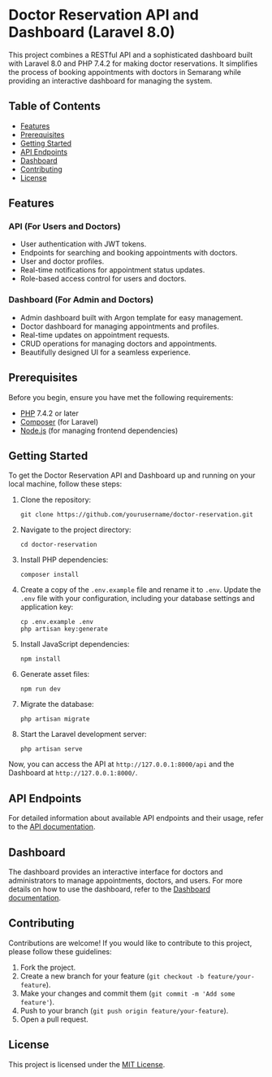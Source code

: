# Doctor Reservation API and Dashboard (Laravel 8.0)

This project combines a RESTful API and a sophisticated dashboard built with Laravel 8.0 and PHP 7.4.2 for making doctor reservations. It simplifies the process of booking appointments with doctors in Semarang while providing an interactive dashboard for managing the system.

## Table of Contents

-   [Features](#features)
-   [Prerequisites](#prerequisites)
-   [Getting Started](#getting-started)
-   [API Endpoints](#api-endpoints)
-   [Dashboard](#dashboard)
-   [Contributing](#contributing)
-   [License](#license)

## Features

### API (For Users and Doctors)

-   User authentication with JWT tokens.
-   Endpoints for searching and booking appointments with doctors.
-   User and doctor profiles.
-   Real-time notifications for appointment status updates.
-   Role-based access control for users and doctors.

### Dashboard (For Admin and Doctors)

-   Admin dashboard built with Argon template for easy management.
-   Doctor dashboard for managing appointments and profiles.
-   Real-time updates on appointment requests.
-   CRUD operations for managing doctors and appointments.
-   Beautifully designed UI for a seamless experience.

## Prerequisites

Before you begin, ensure you have met the following requirements:

-   [PHP](https://www.php.net/) 7.4.2 or later
-   [Composer](https://getcomposer.org/) (for Laravel)
-   [Node.js](https://nodejs.org/) (for managing frontend dependencies)

## Getting Started

To get the Doctor Reservation API and Dashboard up and running on your local machine, follow these steps:

1. Clone the repository:

    ```shell
    git clone https://github.com/yourusername/doctor-reservation.git
    ```

2. Navigate to the project directory:

    ```shell
    cd doctor-reservation
    ```

3. Install PHP dependencies:

    ```shell
    composer install
    ```

4. Create a copy of the `.env.example` file and rename it to `.env`. Update the `.env` file with your configuration, including your database settings and application key:

    ```shell
    cp .env.example .env
    php artisan key:generate
    ```

5. Install JavaScript dependencies:

    ```shell
    npm install
    ```

6. Generate asset files:

    ```shell
    npm run dev
    ```

7. Migrate the database:

    ```shell
    php artisan migrate
    ```

8. Start the Laravel development server:

    ```shell
    php artisan serve
    ```

Now, you can access the API at `http://127.0.0.1:8000/api` and the Dashboard at `http://127.0.0.1:8000/`.

## API Endpoints

For detailed information about available API endpoints and their usage, refer to the [API documentation](#api-documentation).

## Dashboard

The dashboard provides an interactive interface for doctors and administrators to manage appointments, doctors, and users. For more details on how to use the dashboard, refer to the [Dashboard documentation](#dashboard-documentation).

## Contributing

Contributions are welcome! If you would like to contribute to this project, please follow these guidelines:

1. Fork the project.
2. Create a new branch for your feature (`git checkout -b feature/your-feature`).
3. Make your changes and commit them (`git commit -m 'Add some feature'`).
4. Push to your branch (`git push origin feature/your-feature`).
5. Open a pull request.

## License

This project is licensed under the [MIT License](LICENSE).

